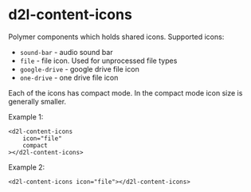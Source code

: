 # d2l-content-icons

Polymer components which holds shared icons. 
Supported icons: 
* `sound-bar` - audio sound bar
* `file` - file icon. Used for unprocessed file types
* `google-drive` - google drive file icon
* `one-drive` - one drive file icon

Each of the icons has compact mode.
In the compact mode icon size is generally smaller.

Example 1:
``` 
<d2l-content-icons
    icon="file"
    compact
></d2l-content-icons>
```
Example 2:
```
<d2l-content-icons icon="file"></d2l-content-icons>
```
